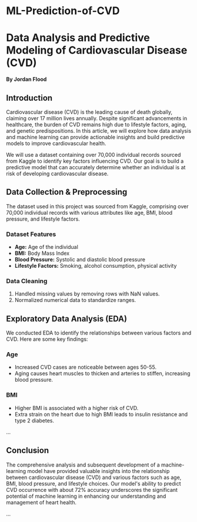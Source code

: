 # ML-Prediction-of-CVD

# Data Analysis and Predictive Modeling of Cardiovascular Disease (CVD)

**By Jordan Flood**

## Introduction
Cardiovascular disease (CVD) is the leading cause of death globally, claiming over 17 million lives annually. Despite significant advancements in healthcare, the burden of CVD remains high due to lifestyle factors, aging, and genetic predispositions. In this article, we will explore how data analysis and machine learning can provide actionable insights and build predictive models to improve cardiovascular health.

We will use a dataset containing over 70,000 individual records sourced from Kaggle to identify key factors influencing CVD. Our goal is to build a predictive model that can accurately determine whether an individual is at risk of developing cardiovascular disease.

## Data Collection & Preprocessing
The dataset used in this project was sourced from Kaggle, comprising over 70,000 individual records with various attributes like age, BMI, blood pressure, and lifestyle factors.

### Dataset Features
- **Age:** Age of the individual
- **BMI:** Body Mass Index
- **Blood Pressure:** Systolic and diastolic blood pressure
- **Lifestyle Factors:** Smoking, alcohol consumption, physical activity

### Data Cleaning
1. Handled missing values by removing rows with NaN values.
2. Normalized numerical data to standardize ranges.

## Exploratory Data Analysis (EDA)
We conducted EDA to identify the relationships between various factors and CVD. Here are some key findings:

### Age
- Increased CVD cases are noticeable between ages 50-55.
- Aging causes heart muscles to thicken and arteries to stiffen, increasing blood pressure.

### BMI
- Higher BMI is associated with a higher risk of CVD.
- Extra strain on the heart due to high BMI leads to insulin resistance and type 2 diabetes.

...

## Conclusion
The comprehensive analysis and subsequent development of a machine-learning model have provided valuable insights into the relationship between cardiovascular disease (CVD) and various factors such as age, BMI, blood pressure, and lifestyle choices. Our model's ability to predict CVD occurrence with about 72% accuracy underscores the significant potential of machine learning in enhancing our understanding and management of heart health.

...
